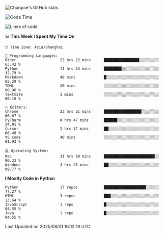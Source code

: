 ![Chanpoe's GitHub stats](https://github-readme-stats.vercel.app/api?username=Chanpoe&show_icons=true&count_private=true&theme=cobalt)

<!--START_SECTION:waka-->
![Code Time](http://img.shields.io/badge/Code%20Time-775%20hrs%2055%20mins-blue)

![Lines of code](https://img.shields.io/badge/From%20Hello%20World%20I%27ve%20Written-1.7%20million%20lines%20of%20code-blue)

📊 **This Week I Spent My Time On** 

```text
🕑︎ Time Zone: Asia/Shanghai

💬 Programming Languages: 
Other                    22 hrs 22 mins      ████████████████░░░░░░░░░   63.42 % 
Python                   11 hrs 34 mins      ████████░░░░░░░░░░░░░░░░░   32.79 % 
Markdown                 48 mins             █░░░░░░░░░░░░░░░░░░░░░░░░   02.29 % 
TOML                     20 mins             ░░░░░░░░░░░░░░░░░░░░░░░░░   00.96 % 
textmate                 3 mins              ░░░░░░░░░░░░░░░░░░░░░░░░░   00.16 % 

🔥 Editors: 
Chrome                   23 hrs 31 mins      █████████████████░░░░░░░░   66.67 % 
PyCharm                  8 hrs 47 mins       ██████░░░░░░░░░░░░░░░░░░░   24.91 % 
Cursor                   2 hrs 17 mins       ██░░░░░░░░░░░░░░░░░░░░░░░   06.49 % 
VS Code                  40 mins             ░░░░░░░░░░░░░░░░░░░░░░░░░   01.93 % 

💻 Operating System: 
Mac                      31 hrs 50 mins      ███████████████████████░░   90.23 % 
Windows                  3 hrs 26 mins       ██░░░░░░░░░░░░░░░░░░░░░░░   09.77 % 
```

**I Mostly Code in Python** 

```text
Python                   17 repos            ███████████████████░░░░░░   77.27 % 
HTML                     3 repos             ███░░░░░░░░░░░░░░░░░░░░░░   13.64 % 
JavaScript               1 repo              █░░░░░░░░░░░░░░░░░░░░░░░░   04.55 % 
Java                     1 repo              █░░░░░░░░░░░░░░░░░░░░░░░░   04.55 % 
```




 Last Updated on 2025/08/01 16:12:19 UTC
<!--END_SECTION:waka-->
